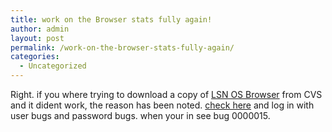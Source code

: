 ```yaml
---
title: work on the Browser stats fully again!
author: admin
layout: post
permalink: /work-on-the-browser-stats-fully-again/
categories:
  - Uncategorized
---
```

Right. if you where trying to download a copy of [LSN OS Browser][1] from CVS and it dident work, the reason has been noted. [check here][2] and log in with user bugs and password bugs. when your in see bug 0000015.

 [1]: http://www.sf.net/projects/lsnosbrowser
 [2]: http://composition-software.com/mantis/main_page.php
